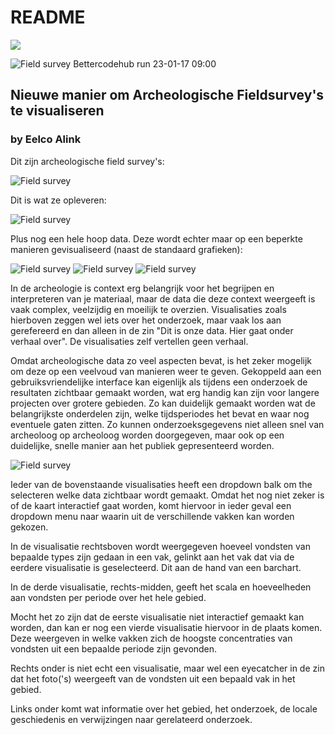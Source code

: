 # README

<img src='https://bettercodehub.com/edge/badge/Eelco05/Programmeerproject'>

![Field survey](/doc/screen_bettercodehub_23_01.png)
Bettercodehub run 23-01-17 09:00

## Nieuwe manier om Archeologische Fieldsurvey's te visualiseren

### by Eelco Alink

Dit zijn archeologische field survey's:

![Field survey](/doc/image1.jpg)

Dit is wat ze opleveren:

![Field survey](/doc/image2.jpg)

Plus nog een hele hoop data. Deze wordt echter maar op een beperkte manieren gevisualiseerd (naast de standaard grafieken):

![Field survey](/doc/image3.jpg)
![Field survey](/doc/image4.jpg)
![Field survey](/doc/image5.jpg)

In de archeologie is context erg belangrijk voor het begrijpen en interpreteren van je materiaal, maar de data die deze context weergeeft is vaak complex, veelzijdig en moeilijk te overzien. Visualisaties zoals hierboven zeggen wel iets over het onderzoek, maar vaak los aan gerefereerd en dan alleen in de zin "Dit is onze data. Hier gaat onder verhaal over". De visualisaties zelf vertellen geen verhaal.

Omdat archeologische data zo veel aspecten bevat, is het zeker mogelijk om deze op een veelvoud van manieren weer te geven. Gekoppeld aan een gebruiksvriendelijke interface kan eigenlijk als tijdens een onderzoek de resultaten zichtbaar gemaakt worden, wat erg handig kan zijn voor langere projecten over grotere gebieden. Zo kan duidelijk gemaakt worden wat de belangrijkste onderdelen zijn, welke tijdsperiodes het bevat en waar nog eventuele gaten zitten. Zo kunnen onderzoeksgegevens niet alleen snel van archeoloog op archeoloog worden doorgegeven, maar ook op een duidelijke, snelle manier aan het publiek gepresenteerd worden.

![Field survey](/doc/image6.png)

Ieder van de bovenstaande visualisaties heeft een dropdown balk om the selecteren welke data zichtbaar wordt gemaakt. Omdat het nog niet zeker is of de kaart interactief gaat worden, komt hiervoor in ieder geval een dropdown menu naar waarin uit de verschillende vakken kan worden gekozen.

In de visualisatie rechtsboven wordt weergegeven hoeveel vondsten van bepaalde types zijn gedaan in een vak, gelinkt aan het vak dat via de eerdere visualisatie is geselecteerd. Dit aan de hand van een barchart.

In de derde visualisatie, rechts-midden, geeft het scala en hoeveelheden aan vondsten per periode over het hele gebied.

Mocht het zo zijn dat de eerste visualisatie niet interactief gemaakt kan worden, dan kan er nog een vierde visualisatie hiervoor in de plaats komen. Deze weergeven in welke vakken zich de hoogste concentraties van vondsten uit een bepaalde periode zijn gevonden.

Rechts onder is niet echt een visualisatie, maar wel een eyecatcher in de zin dat het foto('s) weergeeft van de vondsten uit een bepaald vak in het gebied.

Links onder komt wat informatie over het gebied, het onderzoek, de locale geschiedenis en verwijzingen naar gerelateerd onderzoek.

